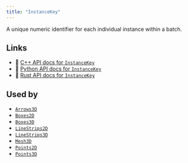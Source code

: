 ```yaml
---
title: "InstanceKey"
---
```


A unique numeric identifier for each individual instance within a batch.


## Links
 * 🌊 [C++ API docs for `InstanceKey`](https://ref.rerun.io/docs/cpp/stable/structrerun_1_1components_1_1InstanceKey.html)
 * 🐍 [Python API docs for `InstanceKey`](https://ref.rerun.io/docs/python/stable/common/components#rerun.components.InstanceKey)
 * 🦀 [Rust API docs for `InstanceKey`](https://docs.rs/rerun/latest/rerun/components/struct.InstanceKey.html)


## Used by

* [`Arrows3D`](../archetypes/arrows3d.md)
* [`Boxes2D`](../archetypes/boxes2d.md)
* [`Boxes3D`](../archetypes/boxes3d.md)
* [`LineStrips2D`](../archetypes/line_strips2d.md)
* [`LineStrips3D`](../archetypes/line_strips3d.md)
* [`Mesh3D`](../archetypes/mesh3d.md)
* [`Points2D`](../archetypes/points2d.md)
* [`Points3D`](../archetypes/points3d.md)
